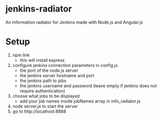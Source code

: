 jenkins-radiator
================

An information radiator for Jenkins made with Node.js and Angular.js

Setup
======
1. npm link
    - this will install express
2. configure jenkins connection parameters in config.js
    - the port of the node.js server
    - the jenkins server hostname and port
    - the jenkins path to jobs
    - the jenkins username and password (leave empty if jenkins does not require authentication)
3. choose what jobs to be displayed
    - add your job names inside jobNames array in info_radiator.js
4. node server.js to start the server
5. go to http://localhost:8888